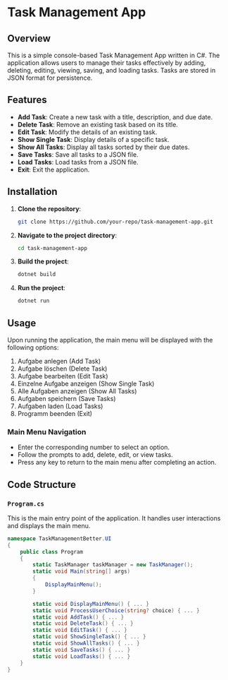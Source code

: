 # Task Management App

## Overview
This is a simple console-based Task Management App written in C#. The application allows users to manage their tasks effectively by adding, deleting, editing, viewing, saving, and loading tasks. Tasks are stored in JSON format for persistence.

## Features
- **Add Task**: Create a new task with a title, description, and due date.
- **Delete Task**: Remove an existing task based on its title.
- **Edit Task**: Modify the details of an existing task.
- **Show Single Task**: Display details of a specific task.
- **Show All Tasks**: Display all tasks sorted by their due dates.
- **Save Tasks**: Save all tasks to a JSON file.
- **Load Tasks**: Load tasks from a JSON file.
- **Exit**: Exit the application.

## Installation
1. **Clone the repository**:
    ```bash
    git clone https://github.com/your-repo/task-management-app.git
    ```
2. **Navigate to the project directory**:
    ```bash
    cd task-management-app
    ```
3. **Build the project**:
    ```bash
    dotnet build
    ```
4. **Run the project**:
    ```bash
    dotnet run
    ```

## Usage
Upon running the application, the main menu will be displayed with the following options:

1. Aufgabe anlegen (Add Task)
2. Aufgabe löschen (Delete Task)
3. Aufgabe bearbeiten (Edit Task)
4. Einzelne Aufgabe anzeigen (Show Single Task)
5. Alle Aufgaben anzeigen (Show All Tasks)
6. Aufgaben speichern (Save Tasks)
7. Aufgaben laden (Load Tasks)
8. Programm beenden (Exit)

### Main Menu Navigation
- Enter the corresponding number to select an option.
- Follow the prompts to add, delete, edit, or view tasks.
- Press any key to return to the main menu after completing an action.

## Code Structure

### `Program.cs`
This is the main entry point of the application. It handles user interactions and displays the main menu.

```csharp
namespace TaskManagementBetter.UI
{
    public class Program
    {
        static TaskManager taskManager = new TaskManager();
        static void Main(string[] args)
        {
            DisplayMainMenu();
        }

        static void DisplayMainMenu() { ... }
        static void ProcessUserChoice(string? choice) { ... }
        static void AddTask() { ... }
        static void DeleteTask() { ... }
        static void EditTask() { ... }
        static void ShowSingleTask() { ... }
        static void ShowAllTasks() { ... }
        static void SaveTasks() { ... }
        static void LoadTasks() { ... }
    }
}
